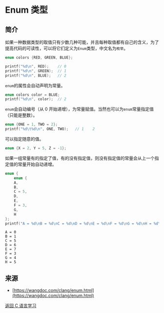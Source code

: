 # Enum 类型

## 简介
如果一种数据类型的取值只有少数几种可能，并且每种取值都有自己的含义，为了提高代码的可读性，可以将它们定义为`Enum`类型，中文名为`枚举`。 
```c
enum colors {RED, GREEN, BLUE};

printf("%d\n", RED);    // 0
printf("%d\n", GREEN);  // 1
printf("%d\n", BLUE);   // 2
```
`enum`的属性会自动声明为常量。
```c
enum colors color = BLUE;
printf("%d\n", color);  // 2
```
`enum`会自动编号（从 0 开始递增），为常量赋值。当然也可以为`enum`常量指定值（只能是整数）。
```c
enum {ONE = 1, TWO = 2};
printf("%d\t%d\n", ONE, TWO);   // 1	2
```
可以指定随意的值。
```c
enum {X = 2, Y = 5, Z = -1};
```
如果一组常量有的指定了值，有的没有指定值，则没有指定值的常量会从上一个指定值的常量开始自动递增。
```c
enum {
    enum {
    A,
    B,
    C = 5,
    D,
    E,
    F = 3,
    G,
    H
};
printf("A = %d\nB = %d\nC = %d\nD = %d\nE = %d\nF = %d\nG = %d\nH = %d\n", A, B, C, D, E, F, G, H);
```
```text
A = 0
B = 1
C = 5
D = 6
E = 7
F = 3
G = 4
H = 5
```

## 来源
* [https://wangdoc.com/clang/enum.html](https://wangdoc.com/clang/enum.html)

[返回 C 语言学习](README.md)
